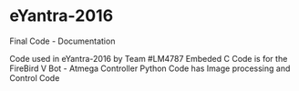 # eYantra-2016
Final Code - Documentation

Code used in eYantra-2016 by Team #LM4787
Embeded C Code is for the FireBird V Bot - Atmega Controller
Python Code has Image processing and Control Code 
